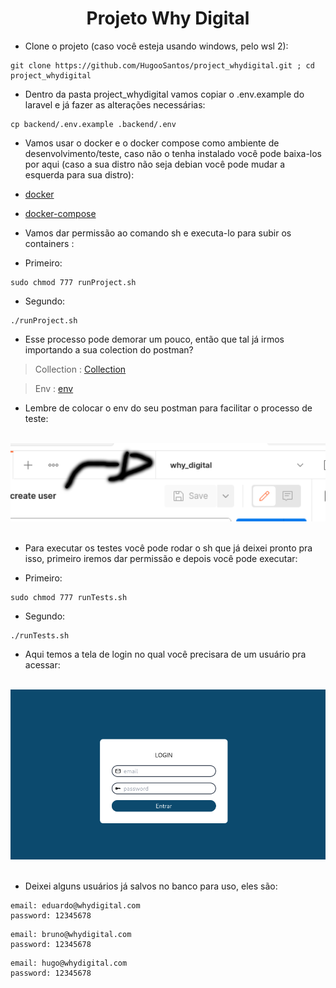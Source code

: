 <div align="center">
 <h1> Projeto Why Digital</h1>
</div>

- Clone o projeto (caso você esteja usando windows, pelo wsl 2):

```
git clone https://github.com/HugooSantos/project_whydigital.git ; cd project_whydigital
```
- Dentro da pasta project_whydigital vamos copiar o .env.example do laravel e já fazer as alterações necessárias:

```
cp backend/.env.example .backend/.env
```

- Vamos usar o docker e o docker compose como ambiente de desenvolvimento/teste, caso não o tenha instalado você pode baixa-los por aqui (caso a sua distro não seja debian você pode mudar a esquerda para sua distro):
- [docker](https://docs.docker.com/engine/install/debian/) 
- [docker-compose](https://docs.docker.com/compose/install/) 

- Vamos dar permissão ao comando sh e executa-lo para subir os containers :

- Primeiro:

```
sudo chmod 777 runProject.sh
```

- Segundo:

```
./runProject.sh 
```

- Esse processo pode demorar um pouco, então que tal já irmos importando a sua colection do postman? 

> Collection : [Collection](https://drive.google.com/uc?export=download&id=1ih6jmuBWi3DKKvuozR78kqxpVBdB9OTp) 

> Env : [env](https://drive.google.com/uc?export=download&id=1K5XAz-GAgayhIwF-l35IPxvTKAk3ILOG)


- Lembre de colocar o env do seu postman para facilitar o processo de teste:

<br>
<div align="center">
  <img alt="env postman" src="./envpostman.png" width="700px"/>
</div>
<br>


- Para executar os testes você pode rodar o sh que já deixei pronto pra isso, primeiro iremos dar permissão e depois você pode executar:

- Primeiro:

```
sudo chmod 777 runTests.sh
```

- Segundo:

```
./runTests.sh 
```

- Aqui temos a tela de login no qual você precisara de um usuário pra acessar:

<br>
<div align="center">
  <img alt="login page" src="./loginScreen.png" width="700px"/>
</div>
<br>

- Deixei alguns usuários já salvos no banco para uso, eles são:

```
email: eduardo@whydigital.com
password: 12345678
```

```
email: bruno@whydigital.com
password: 12345678
```

```
email: hugo@whydigital.com
password: 12345678
```